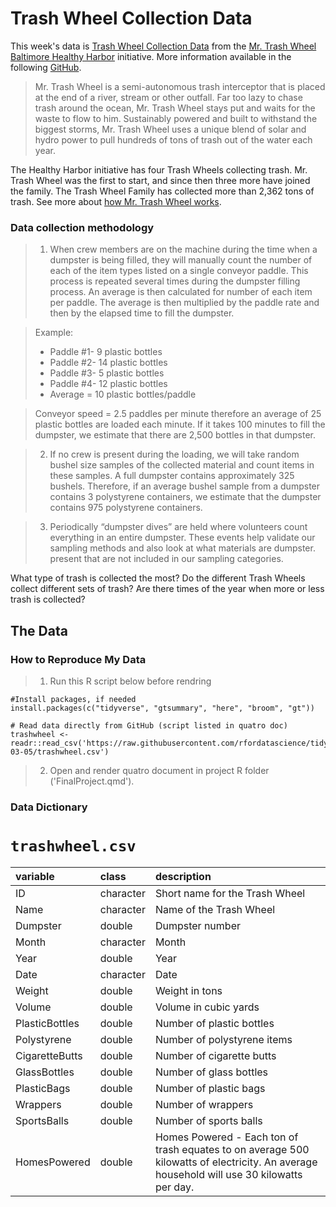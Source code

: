 # Trash Wheel Collection Data

This week's data is [Trash Wheel Collection Data](https://docs.google.com/spreadsheets/d/1b8Lbe-z3PNb3H8nSsSjrwK2B0ReAblL2/edit#gid=1143432795) from the [Mr. Trash Wheel](https://www.mrtrashwheel.com/) [Baltimore Healthy Harbor](https://www.waterfrontpartnership.org/healthy-harbor-initiative) initiative. More information available in the following [GitHub](https://github.com/rfordatascience/tidytuesday/tree/master/data/2024/2024-03-05). 


> Mr. Trash Wheel is a semi-autonomous trash interceptor that is placed at the end of a river, stream or other outfall. Far too lazy to chase trash around the ocean, Mr. Trash Wheel stays put and waits for the waste to flow to him. Sustainably powered and built to withstand the biggest storms, Mr. Trash Wheel uses a unique blend of solar and hydro power to pull hundreds of tons of trash out of the water each year.

The Healthy Harbor initiative has four Trash Wheels collecting trash. Mr. Trash Wheel was the first to start, and since then three more have joined the family. The Trash Wheel Family has collected more than 2,362 tons of trash. See more about [how Mr. Trash Wheel works](https://www.mrtrashwheel.com/technology/).

### Data collection methodology

>1. When crew members are on the machine during the time when a dumpster is being filled, they will manually count the number of each of the item types listed on a single conveyor paddle. This process is repeated several times during the dumpster filling process. An average is then calculated for number of each item per paddle. The average is then multiplied by the paddle rate and then by the elapsed time to fill the dumpster.

>Example:
> * Paddle #1- 9 plastic bottles
> * Paddle #2- 14 plastic bottles
> * Paddle #3- 5 plastic bottles
> * Paddle #4- 12 plastic bottles
> * Average = 10 plastic bottles/paddle

>Conveyor speed = 2.5 paddles per minute therefore an average of 25 plastic bottles are loaded each minute. If it takes 100 minutes to fill the dumpster, we estimate that there are 2,500 bottles in that dumpster.

>2. If no crew is present during the loading, we will take random bushel size samples of the collected material and count items in these samples. A full dumpster contains approximately 325 bushels. Therefore, if an average bushel sample from a dumpster contains 3 polystyrene containers, we estimate that the dumpster contains 975 polystyrene containers.

>3. Periodically “dumpster dives” are held where volunteers count everything in an entire dumpster. These events help validate our sampling methods and also look at what materials are dumpster. present that are not included in our sampling categories.

What type of trash is collected the most? Do the different Trash Wheels collect different sets of trash? Are there times of the year when more or less trash is collected? 


## The Data

### How to Reproduce My Data

>1. Run this R script below before rendring
```{r}
#Install packages, if needed
install.packages(c("tidyverse", "gtsummary", "here", "broom", "gt"))

# Read data directly from GitHub (script listed in quatro doc)
trashwheel <- readr::read_csv('https://raw.githubusercontent.com/rfordatascience/tidytuesday/master/data/2024/2024-03-05/trashwheel.csv')
```

>2. Open and render quatro document in project R folder ('FinalProject.qmd').


### Data Dictionary

# `trashwheel.csv`

|variable       |class     |description    |
|:--------------|:---------|:--------------|
|ID             |character |Short name for the Trash Wheel             |
|Name           |character |Name of the Trash Wheel           |
|Dumpster       |double    |Dumpster number       |
|Month          |character |Month          |
|Year           |double    |Year           |
|Date           |character |Date           |
|Weight         |double    |Weight in tons         |
|Volume         |double    |Volume in cubic yards          |
|PlasticBottles |double    |Number of plastic bottles |
|Polystyrene    |double    |Number of polystyrene items    |
|CigaretteButts |double    |Number of cigarette butts |
|GlassBottles   |double    |Number of glass bottles   |
|PlasticBags    |double    |Number of plastic bags    |
|Wrappers       |double    |Number of wrappers       |
|SportsBalls    |double    |Number of sports balls    |
|HomesPowered   |double    |Homes Powered - Each ton of trash equates to on average 500 kilowatts of electricity.  An average household will use 30 kilowatts per day.   |


